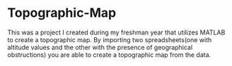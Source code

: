 # Topographic-Map
This was a project I created during my freshman year that utilizes MATLAB to create a topographic map.
By importing two spreadsheets(one with altitude values and the other with the presence of geographical obstructions) you are able to create a topographic map from the data. 
